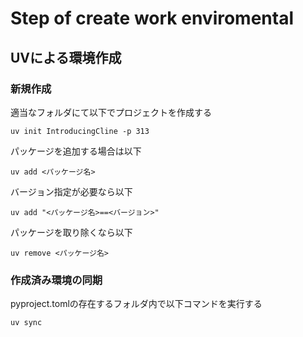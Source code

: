 # Step of create work enviromental

## UVによる環境作成

### 新規作成

適当なフォルダにて以下でプロジェクトを作成する

    uv init IntroducingCline -p 313

パッケージを追加する場合は以下

    uv add <パッケージ名>

バージョン指定が必要なら以下

    uv add "<パッケージ名>==<バージョン>"

パッケージを取り除くなら以下

    uv remove <パッケージ名>

### 作成済み環境の同期

pyproject.tomlの存在するフォルダ内で以下コマンドを実行する

    uv sync